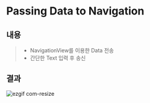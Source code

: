 # Passing Data to Navigation

## 내용
> - NavigationView를 이용한 Data 전송
> - 간단한 Text 입력 후 송신

## 결과

![ezgif com-resize](https://user-images.githubusercontent.com/56511253/103293369-220d0c00-4a33-11eb-9221-a90be1926c33.gif)
